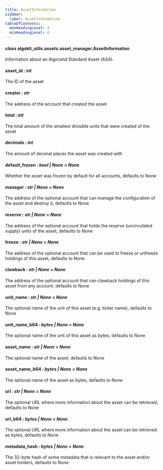 ```yaml
---
title: AssetInformation
sidebar:
  label: AssetInformation
tableOfContents:
  maxHeadingLevel: 4
  minHeadingLevel: 4
---
```


#### _class_ algokit_utils.assets.asset_manager.AssetInformation

Information about an Algorand Standard Asset (ASA).

#### asset_id _: int_

The ID of the asset

#### creator _: str_

The address of the account that created the asset

#### total _: int_

The total amount of the smallest divisible units that were created of the asset

#### decimals _: int_

The amount of decimal places the asset was created with

#### default_frozen _: bool | None_ _= None_

Whether the asset was frozen by default for all accounts, defaults to None

#### manager _: str | None_ _= None_

The address of the optional account that can manage the configuration of the asset and destroy it,
defaults to None

#### reserve _: str | None_ _= None_

The address of the optional account that holds the reserve (uncirculated supply) units of the asset,
defaults to None

#### freeze _: str | None_ _= None_

The address of the optional account that can be used to freeze or unfreeze holdings of this asset,
defaults to None

#### clawback _: str | None_ _= None_

The address of the optional account that can clawback holdings of this asset from any account,
defaults to None

#### unit_name _: str | None_ _= None_

The optional name of the unit of this asset (e.g. ticker name), defaults to None

#### unit_name_b64 _: bytes | None_ _= None_

The optional name of the unit of this asset as bytes, defaults to None

#### asset_name _: str | None_ _= None_

The optional name of the asset, defaults to None

#### asset_name_b64 _: bytes | None_ _= None_

The optional name of the asset as bytes, defaults to None

#### url _: str | None_ _= None_

The optional URL where more information about the asset can be retrieved, defaults to None

#### url_b64 _: bytes | None_ _= None_

The optional URL where more information about the asset can be retrieved as bytes, defaults to None

#### metadata_hash _: bytes | None_ _= None_

The 32-byte hash of some metadata that is relevant to the asset and/or asset holders, defaults to None
